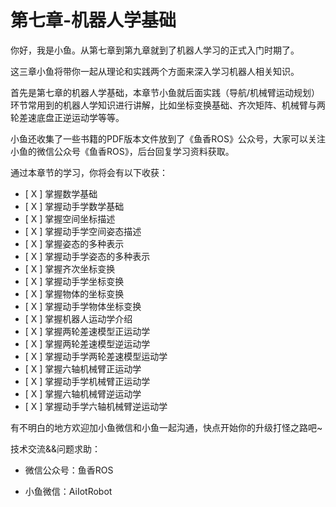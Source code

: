 # 第七章-机器人学基础

你好，我是小鱼。从第七章到第九章就到了机器人学习的正式入门时期了。

这三章小鱼将带你一起从理论和实践两个方面来深入学习机器人相关知识。

首先是第七章的机器人学基础，本章节小鱼就后面实践（导航/机械臂运动规划）环节常用到的机器人学知识进行讲解，比如坐标变换基础、齐次矩阵、机械臂与两轮差速底盘正逆运动学等等。

小鱼还收集了一些书籍的PDF版本文件放到了《鱼香ROS》公众号，大家可以关注小鱼的微信公众号《鱼香ROS》，后台回复学习资料获取。

通过本章节的学习，你将会有以下收获：

- [ X ] 掌握数学基础
- [ X ] 掌握动手学数学基础
- [ X ] 掌握空间坐标描述
- [ X ] 掌握动手学空间姿态描述
- [ X ] 掌握姿态的多种表示
- [ X ] 掌握动手学姿态的多种表示
- [ X ] 掌握齐次坐标变换
- [ X ] 掌握动手学坐标变换
- [ X ] 掌握物体的坐标变换
- [ X ] 掌握动手学物体坐标变换
- [ X ] 掌握机器人运动学介绍
- [ X ] 掌握两轮差速模型正运动学
- [ X ] 掌握两轮差速模型逆运动学
- [ X ] 掌握动手学两轮差速模型运动学
- [ X ] 掌握六轴机械臂正运动学
- [ X ] 掌握动手学机械臂正运动学
- [ X ] 掌握六轴机械臂逆运动学
- [ X ] 掌握动手学六轴机械臂逆运动学


有不明白的地方欢迎加小鱼微信和小鱼一起沟通，快点开始你的升级打怪之路吧~


技术交流&&问题求助：

- 微信公众号：鱼香ROS

- 小鱼微信：AiIotRobot




